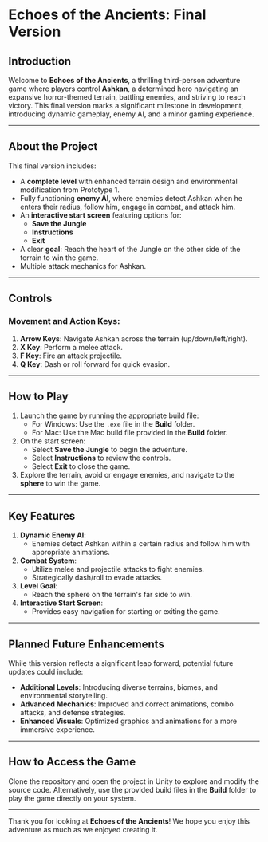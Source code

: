 # **Echoes of the Ancients: Final Version**

## **Introduction**
Welcome to **Echoes of the Ancients**, a thrilling third-person adventure game where players control **Ashkan**, a determined hero navigating an expansive horror-themed terrain, battling enemies, and striving to reach victory. This final version marks a significant milestone in development, introducing dynamic gameplay, enemy AI, and a minor gaming experience. 

---

## **About the Project**
This final version includes:
- A **complete level** with enhanced terrain design and environmental modification from Prototype 1.
- Fully functioning **enemy AI**, where enemies detect Ashkan when he enters their radius, follow him, engage in combat, and attack him.
- An **interactive start screen** featuring options for:
  - **Save the Jungle**
  - **Instructions**
  - **Exit**
- A clear **goal**: Reach the heart of the Jungle on the other side of the terrain to win the game.
- Multiple attack mechanics for Ashkan.

---

## **Controls**
### Movement and Action Keys:
1. **Arrow Keys**: Navigate Ashkan across the terrain (up/down/left/right).
2. **X Key**: Perform a melee attack.
3. **F Key**: Fire an attack projectile.
4. **Q Key**: Dash or roll forward for quick evasion.

---

## **How to Play**
1. Launch the game by running the appropriate build file:
   - For Windows: Use the `.exe` file in the **Build** folder.
   - For Mac: Use the Mac build file provided in the **Build** folder.
2. On the start screen:
   - Select **Save the Jungle** to begin the adventure.
   - Select **Instructions** to review the controls.
   - Select **Exit** to close the game.
3. Explore the terrain, avoid or engage enemies, and navigate to the **sphere** to win the game.

---

## **Key Features**
1. **Dynamic Enemy AI**:
   - Enemies detect Ashkan within a certain radius and follow him with appropriate animations.
2. **Combat System**:
   - Utilize melee and projectile attacks to fight enemies.
   - Strategically dash/roll to evade attacks.
3. **Level Goal**:
   - Reach the sphere on the terrain's far side to win.
4. **Interactive Start Screen**:
   - Provides easy navigation for starting or exiting the game.

---

## **Planned Future Enhancements**
While this version reflects a significant leap forward, potential future updates could include:
- **Additional Levels**: Introducing diverse terrains, biomes, and environmental storytelling.
- **Advanced Mechanics**: Improved and correct animations, combo attacks, and defense strategies.
- **Enhanced Visuals**: Optimized graphics and animations for a more immersive experience.

---

## **How to Access the Game**
Clone the repository and open the project in Unity to explore and modify the source code. Alternatively, use the provided build files in the **Build** folder to play the game directly on your system.

---

Thank you for looking at **Echoes of the Ancients**! We hope you enjoy this adventure as much as we enjoyed creating it.
